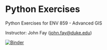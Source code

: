 # Python Exercises
Python Exercises for ENV 859 - Advanced GIS 

Instructor: John Fay (john.fay@duke.edu)

[![Binder](https://mybinder.org/badge_logo.svg)](https://mybinder.org/v2/gh/ENV859/PythonExercises/HEAD)
